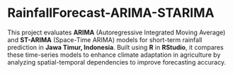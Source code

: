 # RainfallForecast-ARIMA-STARIMA

This project evaluates **ARIMA** (Autoregressive Integrated Moving Average) and **ST-ARIMA** (Space-Time ARIMA) models for short-term rainfall prediction in **Jawa Timur, Indonesia**. Built using **R** in **RStudio**, it compares these time-series models to enhance climate adaptation in agriculture by analyzing spatial-temporal dependencies to improve forecasting accuracy.


